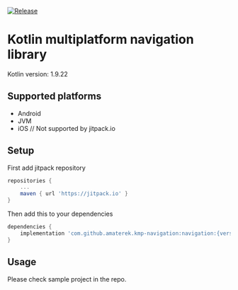 [![Release](https://jitpack.io/v/amaterek/kmp-navigation.svg)](https://jitpack.io/#amaterek/kmp-navigation)

# Kotlin multiplatform navigation library

Kotlin version: 1.9.22

## Supported platforms
* Android
* JVM
* iOS // Not supported by jitpack.io

## Setup

First add jitpack repository

```gradle
repositories {
    ...
    maven { url 'https://jitpack.io' }
}
```

Then add this to your dependencies

```gradle
dependencies {
    implementation 'com.github.amaterek.kmp-navigation:navigation:{version}'
}
```

## Usage

Please check sample project in the repo.